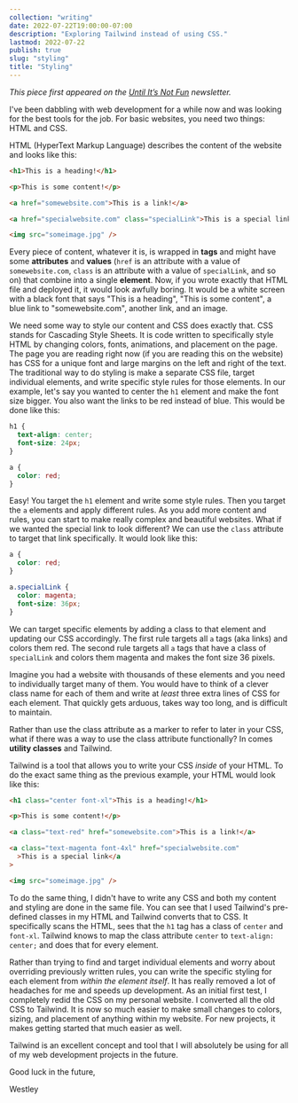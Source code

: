 ```yaml
---
collection: "writing"
date: 2022-07-22T19:00:00-07:00
description: "Exploring Tailwind instead of using CSS."
lastmod: 2022-07-22
publish: true
slug: "styling"
title: "Styling"
---
```


_This piece first appeared on the [Until It’s Not Fun](https://untilitsnotfun.com/posts/2022-07-22/) newsletter._

I've been dabbling with web development for a while now and was looking for the best tools for the job. For basic websites, you need two things: HTML and CSS.

HTML (HyperText Markup Language) describes the content of the website and looks like this:

```html
<h1>This is a heading!</h1>

<p>This is some content!</p>

<a href="somewebsite.com">This is a link!</a>

<a href="specialwebsite.com" class="specialLink">This is a special link</a>

<img src="someimage.jpg" />
```

Every piece of content, whatever it is, is wrapped in **tags** and might have some **attributes** and **values** (`href` is an attribute with a value of `somewebsite.com`, `class` is an attribute with a value of `specialLink`, and so on) that combine into a single **element**. Now, if you wrote exactly that HTML file and deployed it, it would look awfully boring. It would be a white screen with a black font that says "This is a heading", "This is some content", a blue link to "somewebsite.com", another link, and an image.

We need some way to style our content and CSS does exactly that. CSS stands for Cascading Style Sheets. It is code written to specifically style HTML by changing colors, fonts, animations, and placement on the page. The page you are reading right now (if you are reading this on the website) has CSS for a unique font and large margins on the left and right of the text. The traditional way to do styling is make a separate CSS file, target individual elements, and write specific style rules for those elements. In our example, let's say you wanted to center the `h1` element and make the font size bigger. You also want the links to be red instead of blue. This would be done like this:

```css
h1 {
  text-align: center;
  font-size: 24px;
}

a {
  color: red;
}
```

Easy! You target the `h1` element and write some style rules. Then you target the `a` elements and apply different rules. As you add more content and rules, you can start to make really complex and beautiful websites. What if we wanted the special link to look different? We can use the `class` attribute to target that link specifically. It would look like this:

```css
a {
  color: red;
}

a.specialLink {
  color: magenta;
  font-size: 36px;
}
```

We can target specific elements by adding a class to that element and updating our CSS accordingly. The first rule targets all `a` tags (aka links) and colors them red. The second rule targets all `a` tags that have a class of `specialLink` and colors them magenta and makes the font size 36 pixels.

Imagine you had a website with thousands of these elements and you need to individually target many of them. You would have to think of a clever class name for each of them and write at _least_ three extra lines of CSS for each element. That quickly gets arduous, takes way too long, and is difficult to maintain.

Rather than use the class attribute as a marker to refer to later in your CSS, what if there was a way to use the class attribute functionally? In comes **utility classes** and Tailwind.

Tailwind is a tool that allows you to write your CSS _inside_ of your HTML. To do the exact same thing as the previous example, your HTML would look like this:

```html
<h1 class="center font-xl">This is a heading!</h1>

<p>This is some content!</p>

<a class="text-red" href="somewebsite.com">This is a link!</a>

<a class="text-magenta font-4xl" href="specialwebsite.com"
  >This is a special link</a
>

<img src="someimage.jpg" />
```

To do the same thing, I didn't have to write any CSS and both my content and styling are done in the same file. You can see that I used Tailwind's pre-defined classes in my HTML and Tailwind converts that to CSS. It specifically scans the HTML, sees that the `h1` tag has a class of `center` and `font-xl`. Tailwind knows to map the class attribute `center` to `text-align: center;` and does that for every element.

Rather than trying to find and target individual elements and worry about overriding previously written rules, you can write the specific styling for each element from _within the element itself_. It has really removed a lot of headaches for me and speeds up development. As an initial first test, I completely redid the CSS on my personal website. I converted all the old CSS to Tailwind. It is now so much easier to make small changes to colors, sizing, and placement of anything within my website. For new projects, it makes getting started that much easier as well.

Tailwind is an excellent concept and tool that I will absolutely be using for all of my web development projects in the future.

Good luck in the future,

Westley
